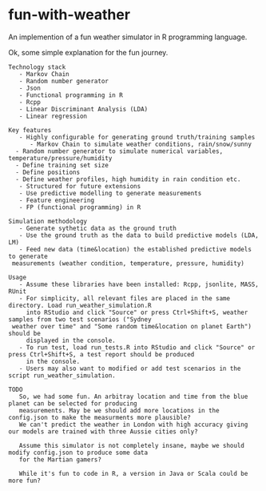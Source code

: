 # fun-with-weather

An implemention of a fun weather simulator in R programming language.


Ok, some simple explanation for the fun journey.

    Technology stack
       - Markov Chain
       - Random number generator
       - Json
       - Functional programming in R
       - Rcpp
       - Linear Discriminant Analysis (LDA)
       - Linear regression 

    Key features
       - Highly configurable for generating ground truth/training samples
          - Markov Chain to simulate weather conditions, rain/snow/sunny
	  - Random number generator to simulate numerical variables, temperature/pressure/humidity
	  - Define training set size
	  - Define positions
	  - Define weather profiles, high humidity in rain condition etc.
       - Structured for future extensions
       - Use predictive modelling to generate measurements
       - Feature engineering
       - FP (functional programming) in R

    Simulation methodology 
       - Generate sythetic data as the ground truth
       - Use the ground truth as the data to build predictive models (LDA, LM)
       - Feed new data (time&location) the established predictive models to generate 
	 measurements (weather condition, temperature, pressure, humidity)

    Usage
       - Assume these libraries have been installed: Rcpp, jsonlite, MASS, RUnit
       - For simplicity, all relevant files are placed in the same directory. Load run_weather_simulation.R 
         into RStudio and click "Source" or press Ctrl+Shift+S, weather samples from two test scenarios ("Sydney
	 weather over time" and "Some random time&location on planet Earth") should be 
         displayed in the console.
       - To run test, load run_tests.R into RStudio and click "Source" or press Ctrl+Shift+S, a test report should be produced
         in the console.
       - Users may also want to modified or add test scenarios in the script run_weather_simulation.

    TODO
       So, we had some fun. An arbitray location and time from the blue planet can be selected for producing
       measurements. May be we should add more locations in the config.json to make the measurments more plausible?
       We can't predict the weather in London with high accuracy giving our models are trained with three Aussie cities only?

       Assume this simulator is not completely insane, maybe we should modify config.json to produce some data
       for the Martian gamers?

       While it's fun to code in R, a version in Java or Scala could be more fun?



